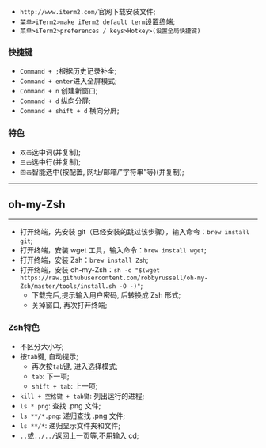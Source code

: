 * `http://www.iterm2.com/`官网下载安装文件;
* `菜单>iTerm2>make iTerm2 default term`设置终端;
* `菜单>iTerm2>preferences / keys>Hotkey>(设置全局快捷键)`


### 快捷键
* `Command + ;`根据历史记录补全;
* `Command + enter`进入全屏模式;
* `Command + n` 创建新窗口;
* `Command + d` 纵向分屏;
* `Command + shift + d` 横向分屏;

 



### 特色
* `双击`选中词(并复制);
* `三击`选中行(并复制);
* `四击`智能选中(按配置, 网址/邮箱/"字符串"等)(并复制);




***

## oh-my-Zsh

***

* 打开终端，先安装 git（已经安装的跳过该步骤），输入命令：`brew install git`;
* 打开终端，安装 wget 工具，输入命令：`brew install wget`;
* 打开终端，安装 Zsh：`brew install Zsh`;
* 打开终端，安装 oh-my-Zsh：`sh -c "$(wget https://raw.githubusercontent.com/robbyrussell/oh-my-Zsh/master/tools/install.sh -O -)"`;
    * 下载完后,提示输入用户密码, 后转换成 Zsh 形式;
    * 关掉窗口, 再次打开终端;


### Zsh特色
* 不区分大小写;
* 按`tab`键, 自动提示;
    * 再次按`tab`键, 进入选择模式;
    * `tab`: 下一项;
    * `shift + tab`: 上一项;
* `kill + 空格键 + tab键`: 列出运行的进程;
* `ls *.png`: 查找 .png 文件;
* `ls **/*.png`: 递归查找 .png 文件;
* `ls **/*`: 递归显示文件夹和文件;
* `..`或`../../`返回上一页等,不用输入 cd;
